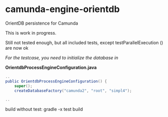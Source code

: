 # camunda-engine-orientdb
OrientDB persistence for Camunda 

This is work in progress.

Still not tested enough, but all included tests, except testParallelExecution () are now ok



_*For the testcase, you need to initialize the database in*_

**OrientdbProcessEngineConfiguration.java**
```java
..
public OrientdbProcessEngineConfiguration() {
    super();
    createDatabaseFactory("camunda2", "root", "simpl4");

..

```

build without test:
gradle -x test build
